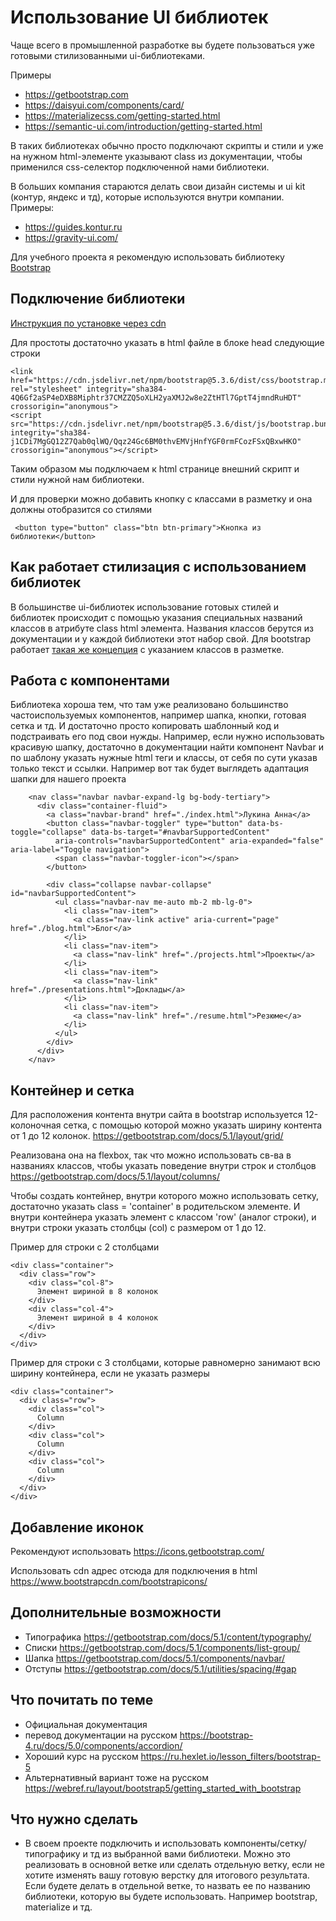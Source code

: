 # Использование UI библиотек
Чаще всего в промышленной разработке вы будете пользоваться уже готовыми стилизованными ui-библиотеками.

Примеры

- https://getbootstrap.com
- https://daisyui.com/components/card/
- https://materializecss.com/getting-started.html
- https://semantic-ui.com/introduction/getting-started.html

В таких библиотеках обычно просто подключают скрипты и стили и уже на нужном html-элементе указывают class из документации, чтобы применился css-селектор подключенной нами библиотеки. 

В больших компания стараются делать свои дизайн системы и ui kit (контур, яндекс и тд), которые используются внутри компании.
Примеры:
- https://guides.kontur.ru
- https://gravity-ui.com/

Для учебного проекта я рекомендую использовать библиотеку [Bootstrap](https://getbootstrap.com/)

## Подключение библиотеки

[Инструкция по установке через cdn](https://getbootstrap.com/docs/5.3/getting-started/download/#cdn-via-jsdelivr)

Для простоты достаточно указать в html файле в блоке head следующие строки

```
<link href="https://cdn.jsdelivr.net/npm/bootstrap@5.3.6/dist/css/bootstrap.min.css" rel="stylesheet" integrity="sha384-4Q6Gf2aSP4eDXB8Miphtr37CMZZQ5oXLH2yaXMJ2w8e2ZtHTl7GptT4jmndRuHDT" crossorigin="anonymous">
<script src="https://cdn.jsdelivr.net/npm/bootstrap@5.3.6/dist/js/bootstrap.bundle.min.js" integrity="sha384-j1CDi7MgGQ12Z7Qab0qlWQ/Qqz24Gc6BM0thvEMVjHnfYGF0rmFCozFSxQBxwHKO" crossorigin="anonymous"></script>
```

Таким образом мы подключаем к html странице внешний скрипт и стили нужной нам библиотеки.

И для проверки можно добавить кнопку с классами в разметку  и она должны отобразится со стилями

```
 <button type="button" class="btn btn-primary">Кнопка из библиотеки</button>
```

## Как работает стилизация с использованием библиотек

В большинстве ui-библиотек использование готовых стилей и библиотек происходит с помощью указания специальных названий классов в атрибуте class html элемента.
Названия классов берутся из документации и у каждой библиотеки этот набор свой.
Для bootstrap работает [такая же концепция](https://getbootstrap.com/docs/5.3/getting-started/introduction/) с указанием классов в разметке.

## Работа с компонентами
Библиотека хороша тем, что там уже реализовано большинство частоиспользуемых компонентов, например шапка, кнопки, готовая сетка и тд. И достаточно просто копировать шаблонный код и подстраивать его под свои нужды.
Например, если нужно использовать красивую шапку, достаточно в документации найти компонент Navbar и по шаблону указать нужные html теги и классы, от себя по сути указав только текст и ссылки.
Например вот так будет выглядеть адаптация шапки для нашего проекта

```
    <nav class="navbar navbar-expand-lg bg-body-tertiary">
      <div class="container-fluid">
        <a class="navbar-brand" href="./index.html">Лукина Анна</a>
        <button class="navbar-toggler" type="button" data-bs-toggle="collapse" data-bs-target="#navbarSupportedContent"
          aria-controls="navbarSupportedContent" aria-expanded="false" aria-label="Toggle navigation">
          <span class="navbar-toggler-icon"></span>
        </button>

        <div class="collapse navbar-collapse" id="navbarSupportedContent">
          <ul class="navbar-nav me-auto mb-2 mb-lg-0">
            <li class="nav-item">
              <a class="nav-link active" aria-current="page" href="./blog.html">Блог</a>
            </li>
            <li class="nav-item">
              <a class="nav-link" href="./projects.html">Проекты</a>
            </li>
            <li class="nav-item">
              <a class="nav-link" href="./presentations.html">Доклады</a>
            </li>
            <li class="nav-item">
              <a class="nav-link" href="./resume.html">Резюме</a>
            </li>
          </ul>
        </div>
      </div>
    </nav>
```
## Контейнер и сетка
Для расположения контента внутри сайта в bootstrap используется 12-колоночная сетка, с помощью которой можно указать ширину контента от 1 до 12 колонок.
https://getbootstrap.com/docs/5.1/layout/grid/

Реализована она на flexbox, так что можно использовать св-ва в названиях классов, чтобы указать поведение внутри строк и столбцов
https://getbootstrap.com/docs/5.1/layout/columns/

Чтобы создать контейнер, внутри которого можно использовать сетку, достаточно указать class = 'container' в родительском элементе.
И внутри контейнера указать элемент с классом 'row' (аналог строки), и внутри строки указать столбцы (col) с размером от 1 до 12.

Пример для строки с 2 столбцами 
```
<div class="container">
  <div class="row">
    <div class="col-8">
      Элемент шириной в 8 колонок
    </div>
    <div class="col-4">
      Элемент шириной в 4 колонок
    </div>
  </div>
</div>
```

Пример для строки с 3 столбцами, которые равномерно занимают всю ширину контейнера, если не указать размеры
```
<div class="container">
  <div class="row">
    <div class="col">
      Column
    </div>
    <div class="col">
      Column
    </div>
    <div class="col">
      Column
    </div>
  </div>
</div>
```

## Добавление иконок
Рекомендуют использовать 
https://icons.getbootstrap.com/

Использовать cdn адрес отсюда для подключения в html
https://www.bootstrapcdn.com/bootstrapicons/

## Дополнительные возможности
- Типографика https://getbootstrap.com/docs/5.1/content/typography/
- Списки https://getbootstrap.com/docs/5.1/components/list-group/
- Шапка https://getbootstrap.com/docs/5.1/components/navbar/
- Отступы https://getbootstrap.com/docs/5.1/utilities/spacing/#gap
  

## Что почитать по теме
- Официальная документация
- перевод документации на русском https://bootstrap-4.ru/docs/5.0/components/accordion/
- Хороший курс на русском https://ru.hexlet.io/lesson_filters/bootstrap-5
- Альтернативный вариант тоже на русском https://webref.ru/layout/bootstrap5/getting_started_with_bootstrap

## Что нужно сделать
- В своем проекте подключить и использовать компоненты/сетку/типографику и тд из выбранной вами библиотеки. Можно это реализовать в основной ветке или сделать отдельную ветку, если не хотите изменять вашу готовую верстку для итогового результата. Если будете делать в отдельной ветке, то назвать ее по названию библиотеки, которую вы будете использовать. Например bootstrap, materialize и тд.
